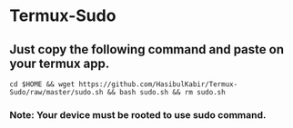# Termux-Sudo

## Just copy the following command and paste on your termux app.
 `cd $HOME && wget https://github.com/HasibulKabir/Termux-Sudo/raw/master/sudo.sh && bash sudo.sh && rm sudo.sh`

### Note: Your device must be rooted to use sudo command.
